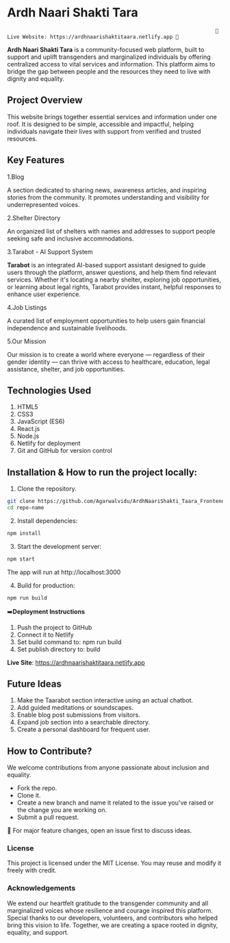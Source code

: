 # Ardh Naari Shakti Tara

                                                                        🌈 Live Website: https://ardhnaarishaktitaara.netlify.app 🌈

**Ardh Naari Shakti Tara** is a community-focused web platform, built to support and uplift transgenders and marginalized individuals by offering centralized access to vital services and information. This platform aims to bridge the gap between people and the resources they need to live with dignity and equality.

## Project Overview
This website brings together essential services and information under one roof. It is designed to be simple, accessible and impactful, helping individuals navigate their lives with support from verified and trusted resources.

## Key Features

1.Blog

A section dedicated to sharing news, awareness articles, and inspiring stories from the community. It promotes understanding and visibility for underrepresented voices.

2.Shelter Directory

An organized list of shelters with names and addresses to support people seeking safe and inclusive accommodations.

3.Tarabot - AI Support System

**Tarabot** is an integrated AI-based support assistant designed to guide users through the platform, answer questions, and help them find relevant services. Whether it's locating a nearby shelter, exploring job opportunities, or learning about legal rights, Tarabot provides instant, helpful responses to enhance user experience.

4.Job Listings

A curated list of employment opportunities to help users gain financial independence and sustainable livelihoods.

5.Our Mission 

Our mission is to create a world where everyone — regardless of their gender identity — can thrive with access to healthcare, education, legal assistance, shelter, and job opportunities.


## Technologies Used

1. HTML5
2. CSS3
3. JavaScript (ES6)
4. React.js 
5. Node.js
6. Netlify for deployment
7. Git and GitHub for version control

## Installation & How to run the project locally:

1. Clone the repository.
```bash
git clone https://github.com/Agarwalvidu/ArdhNaariShakti_Taara_Frontend.git
cd repo-name
```

2. Install dependencies:
```bash
npm install
```

3. Start the development server:
```bash
npm start
```
The app will run at http://localhost:3000

4. Build for production:
```bash
npm run build
```

➡️**Deployment Instructions**
1. Push the project to GitHub
2. Connect it to Netlify
3. Set build command to: npm run build
4. Set publish directory to: build

**Live Site**: https://ardhnaarishaktitaara.netlify.app

## Future Ideas
1. Make the Taarabot section interactive using an actual chatbot.
2. Add guided meditations or soundscapes.
3. Enable blog post submissions from visitors.
4. Expand job section into a searchable directory.
5. Create a personal dashboard for frequent user.

## How to Contribute?
We welcome contributions from anyone passionate about inclusion and equality.

- Fork the repo.
- Clone it. 
- Create a new branch and name it related to the issue you've raised or the change you are working on.
- Submit a pull request.

📌 For major feature changes, open an issue first to discuss ideas.

### License
This project is licensed under the MIT License. You may reuse and modify it freely with credit.

### Acknowledgements
We extend our heartfelt gratitude to the transgender community and all marginalized voices whose resilience and courage inspired this platform. 
Special thanks to our developers, volunteers, and contributors who helped bring this vision to life. Together, we are creating a space rooted in dignity, equality, and support. 

